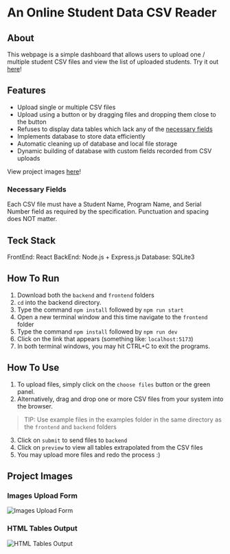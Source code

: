 # An Online Student Data CSV Reader

## About
This webpage is a simple dashboard that allows users to upload one / multiple student CSV files and view the list of uploaded students. Try it out [here](#how-to-run)!

## Features
- Upload single or multiple CSV files
- Upload using a button or by dragging files and dropping them close to the button
- Refuses to display data tables which lack any of the [necessary fields](#necessary-fields)
- Implements database to store data efficiently
- Automatic cleaning up of database and local file storage
- Dynamic building of database with custom fields recorded from CSV uploads

View project images [here](#project-images)!

### Necessary Fields
Each CSV file must have a Student Name, Program Name, and Serial Number field as required by the specification.
Punctuation and spacing does NOT matter.

## Teck Stack
FrontEnd: React
BackEnd: Node.js + Express.js
Database: SQLite3

## How To Run
1. Download both the `backend` and `frontend` folders
2. `cd` into the backend directory.
3. Type the command `npm install` followed by `npm run start`
4. Open a new terminal window and this time navigate to the `frontend` folder
5. Type the command `npm install` followed by `npm run dev`
6. Click on the link that appears (something like: `localhost:5173`)
7. In both terminal windows, you may hit CTRL+C to exit the programs.

## How To Use
1. To upload files, simply click on the `choose files` button or the green panel.
2. Alternatively, drag and drop one or more CSV files from your system into the browser.

> TIP: Use example files in the examples folder in the same directory as the `frontend` and `backend` folders

3. Click on `submit` to send files to `backend`
4. Click on `preview` to view all tables extrapolated from the CSV files
5. You may upload more files and redo the process :)

## Project Images
### Images Upload Form
![Images Upload Form](https://github.com/Flamingsides/Student-Data-CSV-Reader/assets/84507406/f9abcf1b-c319-4fc7-8222-47e6de21a9ee)

### HTML Tables Output
![HTML Tables Output](https://github.com/Flamingsides/Student-Data-CSV-Reader/assets/84507406/8d0148b4-a4c1-4612-9784-767b38e80306)



